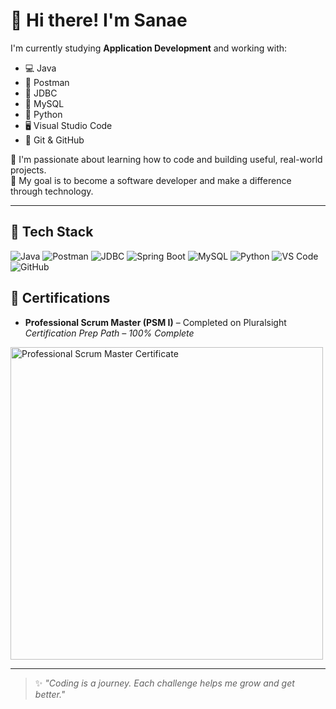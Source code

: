 # 👋 Hi there! I'm Sanae

I'm currently studying **Application Development** and working with:

- 💻 Java
-  🧪 Postman  
- 🔌 JDBC  
- 🐬 MySQL  
- 🐍 Python  
- 🖥️ Visual Studio Code  
- 🔧 Git & GitHub

🌟 I'm passionate about learning how to code and building useful, real-world projects.  
🚀 My goal is to become a software developer and make a difference through technology.

---

## 🧰 Tech Stack
![Java](https://img.shields.io/badge/Java-ED8B00?style=for-the-badge&logo=java&logoColor=white)
![Postman](https://img.shields.io/badge/Postman-FF6C37?style=for-the-badge&logo=postman&logoColor=white)
![JDBC](https://img.shields.io/badge/JDBC-007396?style=for-the-badge)
![Spring Boot](https://img.shields.io/badge/SpringBoot-6DB33F?style=for-the-badge&logo=spring-boot&logoColor=white)
![MySQL](https://img.shields.io/badge/MySQL-00758F?style=for-the-badge&logo=mysql&logoColor=white)
![Python](https://img.shields.io/badge/Python-FFD43B?style=for-the-badge&logo=python&logoColor=blue)
![VS Code](https://img.shields.io/badge/VSCode-007ACC?style=for-the-badge&logo=visual-studio-code&logoColor=white)
![GitHub](https://img.shields.io/badge/GitHub-181717?style=for-the-badge&logo=github&logoColor=white)

## 📜 Certifications

- **Professional Scrum Master (PSM I)** – Completed on Pluralsight  
  _Certification Prep Path – 100% Complete_

<img src="https://github.com/user-attachments/assets/be5f7687-9cd5-45f7-920a-f30ee83d49f1" alt="Professional Scrum Master Certificate" width="500"/>



---

> ✨ *"Coding is a journey. Each challenge helps me grow and get better."*
